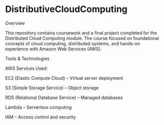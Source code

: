 # DistributiveCloudComputing

Overview 

This repository contains coursework and a final project completed for the Distributed Cloud Computing module. The course focused on foundational concepts of cloud computing, distributed systems, and hands-on experience with Amazon Web Services (AWS).

 Tools & Technologies
 
AWS Services Used:

EC2 (Elastic Compute Cloud) – Virtual server deployment

S3 (Simple Storage Service) – Object storage

RDS (Relational Database Service) – Managed databases

Lambda – Serverless computing

IAM – Access control and security
